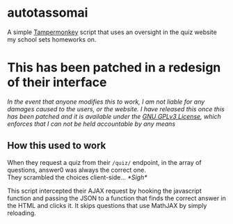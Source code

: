 # autotassomai
A simple [Tampermonkey](https://tampermonkey.net/) script that uses an oversight in the quiz website my school sets homeworks on.

# This has been patched in a redesign of their interface
_In the event that anyone modifies this to work, I am not liable for any damages caused to the users, or the website. I have released this once this has been patched and it is available under the [GNU GPLv3 License](LICENSE), which enforces that I can not be held accountable by any means_

## How this used to work
When they request a quiz from their `/quiz/` endpoint, in the array of questions, answer0 was always the correct one.<br>
They scrambled the choices client-side... _\*Sigh\*_

This script intercepted their AJAX request by hooking the javascript function and passing the JSON to a function that finds the correct answer in the HTML and clicks it. It skips questions that use MathJAX by simply reloading.
